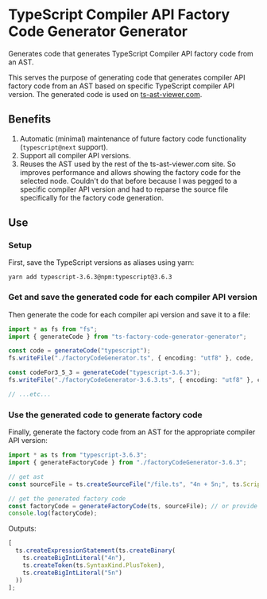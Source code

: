 # TypeScript Compiler API Factory Code Generator Generator

Generates code that generates TypeScript Compiler API factory code from an AST.

This serves the purpose of generating code that generates compiler API factory code from an AST based on specific TypeScript compiler API version. The generated code is used on [ts-ast-viewer.com](https://ts-ast-viewer.com).

## Benefits

1. Automatic (minimal) maintenance of future factory code functionality (`typescript@next` support).
2. Support all compiler API versions.
3. Reuses the AST used by the rest of the ts-ast-viewer.com site. So improves performance and allows showing the factory code for the selected node. Couldn't do that before because I was pegged to a specific compiler API version and had to reparse the source file specifically for the factory code generation.

## Use

### Setup

First, save the TypeScript versions as aliases using yarn:

```
yarn add typescript-3.6.3@npm:typescript@3.6.3
```

### Get and save the generated code for each compiler API version

Then generate the code for each compiler api version and save it to a file:

```ts
import * as fs from "fs";
import { generateCode } from "ts-factory-code-generator-generator";

const code = generateCode("typescript");
fs.writeFile("./factoryCodeGenerator.ts", { encoding: "utf8" }, code, ...etc...);

const codeFor3_5_3 = generateCode("typescript-3.6.3");
fs.writeFile("./factoryCodeGenerator-3.6.3.ts", { encoding: "utf8" }, codeFor3_5_3, ...etc...);

// ...etc...
```

### Use the generated code to generate factory code

Finally, generate the factory code from an AST for the appropriate compiler API version:

```ts
import * as ts from "typescript-3.6.3";
import { generateFactoryCode } from "./factoryCodeGenerator-3.6.3";

// get ast
const sourceFile = ts.createSourceFile("/file.ts", "4n + 5n;", ts.ScriptTarget.Latest);

// get the generated factory code
const factoryCode = generateFactoryCode(ts, sourceFile); // or provide a different node here
console.log(factoryCode);
```

Outputs:

```ts
[
  ts.createExpressionStatement(ts.createBinary(
    ts.createBigIntLiteral("4n"),
    ts.createToken(ts.SyntaxKind.PlusToken),
    ts.createBigIntLiteral("5n")
  ))
];
```